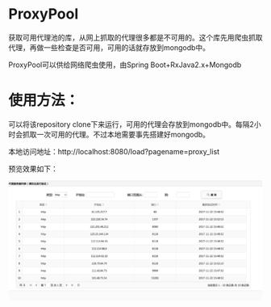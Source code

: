 # ProxyPool


获取可用代理池的库，从网上抓取的代理很多都是不可用的。这个库先用爬虫抓取代理，再做一些检查是否可用，可用的话就存放到mongodb中。

ProxyPool可以供给网络爬虫使用，由Spring Boot+RxJava2.x+Mongodb


# 使用方法：

可以将该repository clone下来运行，可用的代理会存放到mongodb中。每隔2小时会抓取一次可用的代理。不过本地需要事先搭建好mongodb。

本地访问地址：http://localhost:8080/load?pagename=proxy_list

预览效果如下：

![](proxy_list.png)